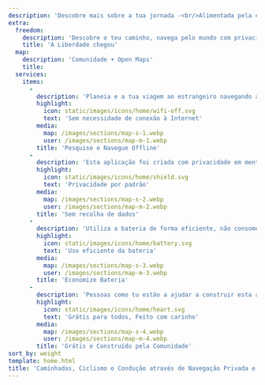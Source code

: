 ```yaml
---
description: 'Descobre mais sobre a tua jornada -<br/>Alimentada pela comunidade'
extra:
  freedom:
    description: 'Descobre o teu caminho, navega pelo mundo com privacidade e com a comunidade na linha da frente.'
    title: 'A Liberdade chegou'
  map:
    description: 'Comunidade + Open Maps'
    title:
  services:
    items:
      - 
        description: 'Planeia e a tua viagem ao estrangeiro navegando apenas com GPS, sem dados móveis. Pesquisa por pontos de referência em grandes caminhadas ou percursos de ciclismo.'
        highlight:
          icon: static/images/icons/home/wifi-off.svg
          text: 'Sem necessidade de conexão à Internet'
        media:
          map: /images/sections/map-s-1.webp
          user: /images/sections/map-m-1.webp
        title: 'Pesquise e Navegue Offline'
      - 
        description: 'Esta aplicação foi criada com privacidade em mente - não identifica pessoas, não o rastreia, e não coleciona qualquer informação. CoMaps também foi examinado por <span class="text-icon"><svg viewBox="0 0 19 19"><use href="#icon-exodus"></use></svg> [Exodus](https://reports.exodus-privacy.eu.org/reports/app.comaps.google/latest/).'
        highlight:
          icon: static/images/icons/home/shield.svg
          text: 'Privacidade por padrão'
        media:
          map: /images/sections/map-s-2.webp
          user: /images/sections/map-m-2.webp
        title: 'Sem recolha de dados'
      - 
        description: 'Utiliza a bateria de forma eficiente, não consome excessivamente a bateria como as outras aplicações de navegação.'
        highlight:
          icon: static/images/icons/home/battery.svg
          text: 'Uso eficiente da bateria'
        media:
          map: /images/sections/map-s-3.webp
          user: /images/sections/map-m-3.webp
        title: 'Economize Bateria'
      - 
        description: 'Pessoas como tu estão a ajudar a construir esta aplicação adicionando lugares ao <span class="text-icon"><svg viewBox="0 0 19 19"><use href="#icon-open-street-map"></use></svg> [OpenStreetMap](https://openstreetmap.org)</span>, fornecendo feedback sobre funcionalidades, e contribuindo com código no <span class="text-icon"><svg viewbox="0 0 4.233 4.233"> <use href="#icon-codeberg"></use></svg> [Codeberg](https://codeberg.org/comaps)</span> para criar grandes mapas juntos. O projeto é um ‘fork’ de Organic Maps e Maps.Me, motivado por uma comunidade open-source.'
        highlight:
          icon: static/images/icons/home/heart.svg
          text: 'Grátis para todos, Feito com carinho'
        media:
          map: /images/sections/map-s-4.webp
          user: /images/sections/map-m-4.webp
        title: 'Grátis e Construído pela Comunidade'
sort_by: weight
template: home.html
title: 'Caminhadas, Ciclismo e Condução através de Navegação Privada e Offline'
---
```

